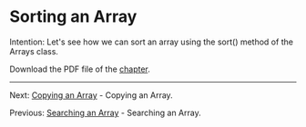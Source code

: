 # Sorting an Array

Intention: Let's see how we can sort an array using the sort() method of the Arrays class.

Download the PDF file of the [chapter](chapter_37.pdf).

<hr>

Next: [Copying an Array](chapter_38.md "Copying an Array") - Copying an Array.

Previous: [Searching an Array](chapter_36.md "Searching an Array") - Searching an Array.